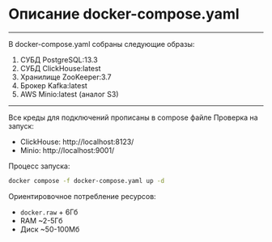 # Описание docker-compose.yaml
---
В docker-compose.yaml собраны следующие образы:
1. СУБД PostgreSQL:13.3
2. СУБД ClickHouse:latest
3. Хранилище ZooKeeper:3.7
4. Брокер Kafka:latest
5. AWS Minio:latest (аналог S3)

---
Все креды для подключений прописаны в compose файле
Проверка на запуск:

- ClickHouse: http://localhost:8123/
- Minio: http://localhost:9001/

Процесс запуска:
```bash
docker compose -f docker-compose.yaml up -d
```

Ориентировочное потребление ресурсов:
- `docker.raw` + 6Гб
- RAM ~2-5Гб
- Диск ~50-100Мб
